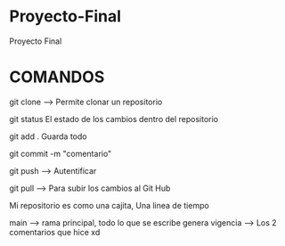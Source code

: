 # Proyecto-Final
Proyecto Final

# COMANDOS

git clone <link de git hub> --> Permite clonar un repositorio 

git status El estado de los cambios dentro del repositorio 

git add . Guarda todo

git commit -m "comentario" 

git push --> Autentificar

git pull --> Para subir los cambios al Git Hub

Mi repositorio es como una cajita, Una linea de tiempo 

main --> rama principal, todo lo que se escribe genera vigencia --> Los 2 comentarios que hice xd

